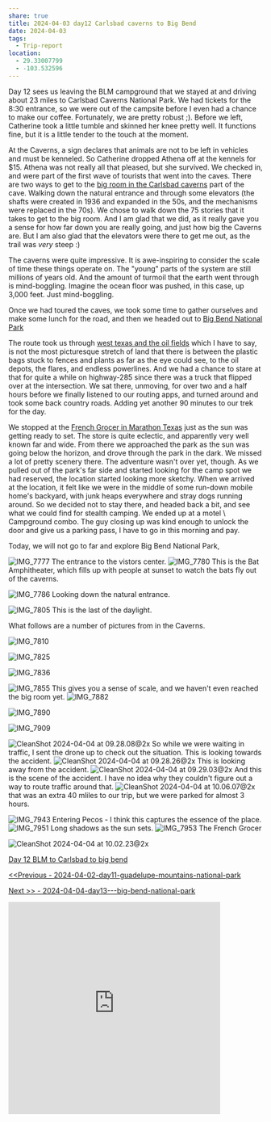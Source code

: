```yaml
---
share: true
title: 2024-04-03 day12 Carlsbad caverns to Big Bend
date: 2024-04-03
tags:
  - Trip-report
location:
  - 29.33007799
  - -103.532596
---
```


Day 12 sees us leaving the BLM campground that we stayed at and driving about 23 miles to Carlsbad Caverns National Park.   We had tickets for the 8:30 entrance, so we were out of the campsite before I even had a chance to make our coffee. Fortunately, we are pretty robust ;). Before we left, Catherine took a little tumble and skinned her knee pretty well.  It functions fine, but it is a little tender to the touch at the moment.

At the Caverns, a sign declares that animals are not to be left in vehicles and must be kenneled.  So Catherine dropped Athena off at the kennels for $15.  Athena was not really all that pleased, but she survived.  We checked in, and were part of the first wave of tourists that went into the caves.   There are two ways to get to the [big room in the Carlsbad caverns](https://justgoexploring.com/destinations/carlsbad-caverns-big-room-the-most-amazing-cave/) part of the cave.  Walking down the natural entrance and through some elevators (the shafts were created in 1936 and expanded in the 50s, and the mechanisms were replaced in the 70s). We chose to walk down the 75 stories that it takes to get to the big room.  And I am glad that we did, as it really gave you a sense for how far down you are really going, and just how big the Caverns are.  But I am also glad that the elevators were there to get me out, as the trail was _very_ steep :) 

The caverns were quite impressive. It is awe-inspiring to consider the scale of time these things operate on.  The "young" parts of the system are still millions of years old.  And the amount of turmoil that the earth went through is mind-boggling. Imagine the ocean floor was pushed, in this case, up 3,000 feet. Just mind-boggling.

Once we had toured the caves, we took some time to gather ourselves and make some lunch for the road, and then we headed out to [Big Bend National Park](https://www.nps.gov/bibe/)   

The route took us through [west texas and the oil fields](https://en.wikipedia.org/wiki/Permian_Basin_(North_America))  which I have to say, is not the most picturesque stretch of land that there is between the plastic bags stuck to fences and plants as far as the eye could see, to the oil depots, the flares, and endless powerlines.  And we had a chance to stare at that for quite a while on highway-285 since there was a truck that flipped over at the intersection.  We sat there, unmoving, for over two and a half hours before we finally listened to our routing apps, and turned around and took some back country roads. Adding yet another 90 minutes to our trek for the day.    

We stopped at the [French Grocer in Marathon Texas](https://frenchcogrocer.com/) just as the sun was getting ready to set.   The store is quite eclectic, and apparently very well known far and wide.   From there we approached the park as the sun was going below the horizon, and drove through the park in the dark.  We missed a lot of pretty scenery there.  The adventure wasn't over yet, though.  As we pulled out of the park's far side and started looking for the camp spot we had reserved, the location started looking more sketchy.  When we arrived at the location, it felt like we were in the middle of some run-down mobile home's backyard, with junk heaps everywhere and stray dogs running around.    So we decided not to stay there, and headed back a bit, and see what we could find for stealth camping.   We ended up at a motel \ Campground combo.  The guy closing up was kind enough to unlock the door and give us a parking pass, I have to go in this morning and pay.  

Today, we will not go to far and explore Big Bend National Park,


![IMG_7777](../attachments/IMG_7777.jpeg)
The entrance to the vistors center.
 ![IMG_7780](../attachments/IMG_7780.jpeg)
 This is the Bat Amphitheater, which fills up with people at sunset to watch the bats fly out of the caverns. 

![IMG_7786](../attachments/IMG_7786.jpeg)
Looking down the natural entrance.

![IMG_7805](../attachments/IMG_7805.jpeg)
This is the last of the daylight.

What follows are a number of pictures from in the Caverns.

![IMG_7810](../attachments/IMG_7810.jpeg)

![IMG_7825](../attachments/IMG_7825.jpeg)

![IMG_7836](../attachments/IMG_7836.jpeg)

![IMG_7855](../attachments/IMG_7855.jpeg)
This gives you a sense of scale, and we haven't even reached the big room yet.
![IMG_7882](../attachments/IMG_7882.jpeg)

![IMG_7890](../attachments/IMG_7890.jpeg)

![IMG_7909](../attachments/IMG_7909.jpeg)

![CleanShot 2024-04-04 at 09.28.08@2x](../attachments/CleanShot%202024-04-04%20at%2009.28.08@2x.png)
So while we were waiting in traffic, I sent the drone up to check out the situation.  This is looking towards the accident. 
![CleanShot 2024-04-04 at 09.28.26@2x](../attachments/CleanShot%202024-04-04%20at%2009.28.26@2x.png)
This is looking away from the accident.
![CleanShot 2024-04-04 at 09.29.03@2x](../attachments/CleanShot%202024-04-04%20at%2009.29.03@2x.png)
And this is the scene of the accident.   I have no idea why they couldn't figure out a way to route traffic around that.
![CleanShot 2024-04-04 at 10.06.07@2x](../attachments/CleanShot%202024-04-04%20at%2010.06.07@2x.png)
that was an extra 40 mliles to our trip, but we were parked for almost 3 hours.

![IMG_7943](../attachments/IMG_7943.jpeg)
Entering Pecos - I think this captures the essence of the place.  
![IMG_7951](../attachments/IMG_7951.jpeg)
Long shadows as the sun sets.
![IMG_7953](../attachments/IMG_7953.jpeg)
The French Grocer


![CleanShot 2024-04-04 at 10.02.23@2x](../attachments/CleanShot%202024-04-04%20at%2010.02.23@2x.png)


[Day 12 BLM to Carlsbad to big bend](https://www.gaiagps.com/public/askVxrzmgL9xMwGSw1x92rsG/)

[<<Previous - 2024-04-02-day11-guadelupe-mountains-national-park](./2024-04-02-day11-guadelupe-mountains-national-park.md)

[Next >> - 2024-04-04-day13---big-bend-national-park](./2024-04-04-day13---big-bend-national-park.md)

<iframe src="https://www.gaiagps.com/public/askVxrzmgL9xMwGSw1x92rsG/?embed=True" style="border:none; overflow-y: hidden; background-color:white; min-width: 320px; max-width:420px; width:100%; height: 420px;" seamless />

